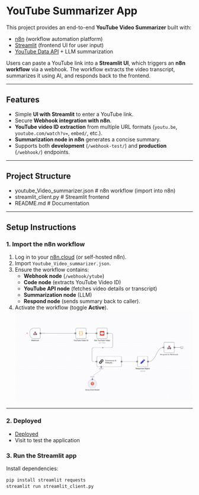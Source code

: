 # YouTube Summarizer App

This project provides an end-to-end **YouTube Video Summarizer** built with:

- [n8n](https://n8n.io/) (workflow automation platform)  
- [Streamlit](https://streamlit.io/) (frontend UI for user input)  
- [YouTube Data API](https://developers.google.com/youtube/v3) + LLM summarization  

Users can paste a YouTube link into a **Streamlit UI**, which triggers an **n8n workflow** via a webhook. The workflow extracts the video transcript, summarizes it using AI, and responds back to the frontend.

---

## Features

- Simple **UI with Streamlit** to enter a YouTube link.  
- Secure **Webhook integration with n8n**.  
- **YouTube video ID extraction** from multiple URL formats (`youtu.be`, `youtube.com/watch?v=`, `embed/`, etc.).  
- **Summarization node in n8n** generates a concise summary.  
- Supports both **development** (`/webhook-test/`) and **production** (`/webhook/`) endpoints.  

---

## Project Structure

- youtube_Video_summarizer.json # n8n workflow (import into n8n)
- streamlit_client.py # Streamlit frontend
- README.md # Documentation

  
---

## Setup Instructions

### 1. Import the n8n workflow

1. Log in to your [n8n.cloud](https://app.n8n.cloud) (or self-hosted n8n).  
2. Import `Youtube_Video_summarizer.json`.  
3. Ensure the workflow contains:  
   - **Webhook node** (`/webhook/ytube`)  
   - **Code node** (extracts YouTube Video ID)  
   - **YouTube API node** (fetches video details or transcript)  
   - **Summarization node** (LLM)  
   - **Respond node** (sends summary back to caller).  
4. Activate the workflow (toggle **Active**).  
   ![WorkFlow](/Image1.png)

---
### 2. Deployed
- [Deployed](https://youtube-video-summarizer-z4nb.onrender.com)
- Visit to test the application
### 3. Run the Streamlit app

Install dependencies:

```bash
pip install streamlit requests
streamlit run streamlit_client.py

